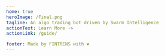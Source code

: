 ```yaml
---
home: true
heroImage: /Final.png
tagline: An algo trading bot driven by Swarm Intelligence
actionText: Learn More ->
actionLink: /guide/

footer: Made by FINTRENS with ❤️
---
```

